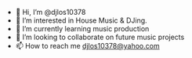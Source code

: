 - 👋 Hi, I’m @djlos10378
- 👀 I’m interested in House Music & DJing.
- 🌱 I’m currently learning music production 
- 💞️ I’m looking to collaborate on future music projects
- 📫 How to reach me djlos10378@yahoo.com 

<!---
djlos10378/djlos10378 is a ✨ special ✨ repository because its `README.md` (this file) appears on your GitHub profile.
You can click the Preview link to take a look at your changes.
--->
